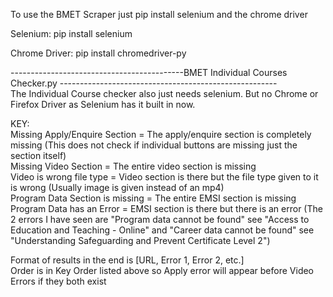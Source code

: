 To use the BMET Scraper just pip install selenium and the chrome driver

Selenium:
pip install selenium

Chrome Driver:
pip install chromedriver-py

-------------------------------------------BMET Individual Courses Checker.py ------------------------------------------------------  
The Individual Course checker also just needs selenium. But no Chrome or Firefox Driver as Selenium has it built in now.

KEY:  
Missing Apply/Enquire Section = The apply/enquire section is completely missing (This does not check if individual buttons are missing just the section itself)  
Missing Video Section = The entire video section is missing  
Video is wrong file type = Video section is there but the file type given to it is wrong (Usually image is given instead of an mp4)  
Program Data Section is missing = The entire EMSI section is missing  
Program Data has an Error = EMSI section is there but there is an error (The 2 errors I have seen are "Program data cannot be found" see "Access to Education and Teaching - Online" and "Career data cannot be found" see "Understanding Safeguarding and Prevent Certificate Level 2")

Format of results in the end is [URL, Error 1, Error 2, etc.]   
Order is in Key Order listed above so Apply error will appear before Video Errors if they both exist
